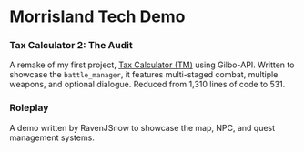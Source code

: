 # Morrisland Tech Demo
### Tax Calculator 2: The Audit
A remake of my first project, [Tax Calculator (TM)](https://github.com/ajzett/Tax-Calculator-TM-) using Gilbo-API. Written to showcase the `battle_manager`, it features multi-staged combat, multiple weapons, and optional dialogue. Reduced from 1,310 lines of code to 531.

### Roleplay
A demo written by RavenJSnow to showcase the map, NPC, and quest management systems.
